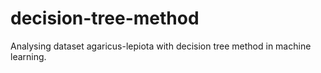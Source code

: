 # decision-tree-method
Analysing dataset agaricus-lepiota with decision tree method in machine learning.
